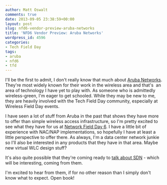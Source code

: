 ```yaml
---
author: Matt Oswalt
comments: true
date: 2013-09-05 23:38:59+00:00
layout: post
slug: nfd6-vendor-preview-aruba-networks
title: 'NFD6 Vendor Preview: Aruba Networks'
wordpress_id: 4596
categories:
- Tech Field Day
tags:
- aruba
- nfd6
- tfd
---
```


I'll be the first to admit, I don't really know that much about [Aruba Networks](http://techfieldday.com/sponsor/aruba/). They're most widely known for their work in the wireless area and that's  an area of technology I have yet to play with. As someone who is admittedly wireless-green, I'm eager to get schooled. While they may be new to me, they are heavily involved with the Tech Field Day community, especially at Wireless Field Day events.

I have seen a lot of stuff from Aruba in the past that shows they have more to offer than simple wireless access infrastructure, so I'm pretty excited to see what they have for us at [Network Field Day 6](http://techfieldday.com/event/nfd6/). I have a little bit of experience with NAC/NAP implementations, so hopefully I have at least a little perspective to offer there. As always, I'm a data center network junkie so I'll also be interested in any products that they have in that area. Maybe new virtual WLC design stuff?

It's also quite possible that they're coming ready to [talk about SDN](http://www.computerweekly.com/news/2240185264/Aruba-SDN-tools-to-change-wireless-network-models) - which will be interesting, coming from them.

I'm excited to hear from them, if for no other reason than I simply don't know what to expect. Open book!
